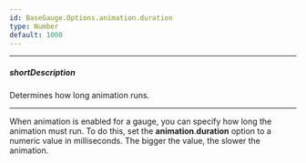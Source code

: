 ```yaml
---
id: BaseGauge.Options.animation.duration
type: Number
default: 1000
---
```

---
##### shortDescription
Determines how long animation runs.

---
When animation is enabled for a gauge, you can specify how long the animation must run. To do this, set the **animation**.**duration** option to a numeric value in milliseconds. The bigger the value, the slower the animation.
